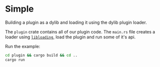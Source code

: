 # Simple

Building a plugin as a dylib and loading it using the dylib plugin loader.

The `plugin` crate contains all of our plugin code.
The `main.rs` file creates a loader using [`libloading`](https://github.com/nagisa/rust_libloading), load the plugin and run some of it's api.

Run the example:

```sh
cd plugin && cargo build && cd ..
cargo run
```